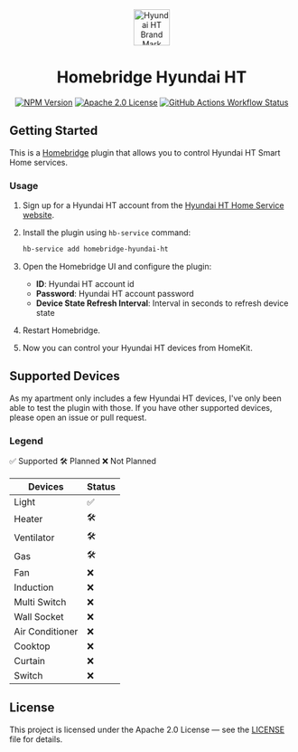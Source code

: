 <div align="center">
  <a href="https://hyundaiht.co.kr"><img alt="Hyundai HT Brand Mark" src="https://hyundaiht.co.kr/kr/images/content/brand_logo_pink.png" height="64"></a>
  <h1>Homebridge Hyundai HT</h1>
  <a href="https://www.npmjs.com/package/homebridge-hyundai-ht"><img alt="NPM Version" src="https://img.shields.io/npm/v/homebridge-hyundai-ht?style=for-the-badge&labelColor=000"></a>
  <a href="https://github.com/injoonH/homebridge-hyundai-ht/blob/latest/LICENSE"><img alt="Apache 2.0 License" src="https://img.shields.io/npm/l/homebridge-hyundai-ht?style=for-the-badge&labelColor=000"></a>
  <a href="https://github.com/injoonH/homebridge-hyundai-ht/actions"><img alt="GitHub Actions Workflow Status" src="https://img.shields.io/github/actions/workflow/status/injoonH/homebridge-hyundai-ht/build.yaml?style=for-the-badge&labelColor=000"></a>
</div>

## Getting Started

This is a [Homebridge](https://homebridge.io) plugin that allows you to control Hyundai HT Smart Home services.

### Usage

1. Sign up for a Hyundai HT account from the [Hyundai HT Home Service website](https://www2.hthomeservice.com).
2. Install the plugin using `hb-service` command:

   ```sh
   hb-service add homebridge-hyundai-ht
   ```

3. Open the Homebridge UI and configure the plugin:

   - **ID**: Hyundai HT account id
   - **Password**: Hyundai HT account password
   - **Device State Refresh Interval**: Interval in seconds to refresh device state

4. Restart Homebridge.
5. Now you can control your Hyundai HT devices from HomeKit.

## Supported Devices

As my apartment only includes a few Hyundai HT devices, I've only been able to test the plugin with those.
If you have other supported devices, please open an issue or pull request.

### Legend

✅ Supported 🛠 Planned ❌ Not Planned

| Devices         | Status |
| --------------- | ------ |
| Light           | ✅     |
| Heater          | 🛠     |
| Ventilator      | 🛠     |
| Gas             | 🛠     |
| Fan             | ❌     |
| Induction       | ❌     |
| Multi Switch    | ❌     |
| Wall Socket     | ❌     |
| Air Conditioner | ❌     |
| Cooktop         | ❌     |
| Curtain         | ❌     |
| Switch          | ❌     |

## License

This project is licensed under the Apache 2.0 License — see the [LICENSE](LICENSE) file for details.
